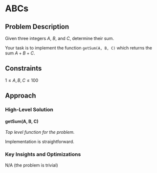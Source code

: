 # ABCs

## Problem Description

Given three integers $A$, $B$, and $C$, determine their sum.

Your task is to implement the function ```getSum(A, B, C)``` which returns the sum $A + B + C$.

## Constraints

$1 \leq A,B,C \leq 100$

## Approach

### High-Level Solution

#### getSum(A, B, C)

*Top level function for the problem.*

Implementation is straightforward.

### Key Insights and Optimizations

N/A (the problem is trivial)